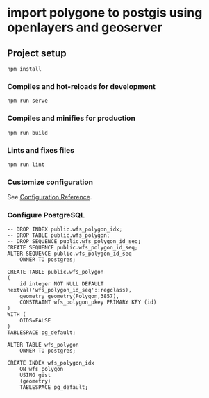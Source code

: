 # import polygone to postgis using openlayers and geoserver

## Project setup

```
npm install
```

### Compiles and hot-reloads for development

```
npm run serve
```

### Compiles and minifies for production

```
npm run build
```

### Lints and fixes files

```
npm run lint
```

### Customize configuration

See [Configuration Reference](https://cli.vuejs.org/config/).

### Configure PostgreSQL

```
-- DROP INDEX public.wfs_polygon_idx;
-- DROP TABLE public.wfs_polygon;
-- DROP SEQUENCE public.wfs_polygon_id_seq;
CREATE SEQUENCE public.wfs_polygon_id_seq;
ALTER SEQUENCE public.wfs_polygon_id_seq
    OWNER TO postgres;

CREATE TABLE public.wfs_polygon
(
  	id integer NOT NULL DEFAULT nextval('wfs_polygon_id_seq'::regclass),
  	geometry geometry(Polygon,3857),
    CONSTRAINT wfs_polygon_pkey PRIMARY KEY (id)
)
WITH (
    OIDS=FALSE
)
TABLESPACE pg_default;

ALTER TABLE wfs_polygon
    OWNER TO postgres;

CREATE INDEX wfs_polygon_idx
    ON wfs_polygon
    USING gist
    (geometry)
    TABLESPACE pg_default;
```
